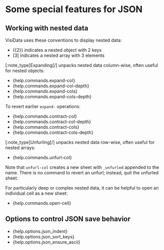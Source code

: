 # Some special features for JSON

## Working with nested data

VisiData uses these conventions to display nested data:

- {{2}} indicates a nested object with 2 keys
- [3] indicates a nested array with 3 elements

[:note_type]Expanding[/] unpacks nested data column-wise, often useful for nested objects:

- {help.commands.expand-col}
- {help.commands.expand-col-depth}
- {help.commands.expand-cols}
- {help.commands.expand-cols-depth}

To revert earlier `expand-` operations:

- {help.commands.contract-col}
- {help.commands.contract-col-depth}
- {help.commands.contract-cols}
- {help.commands.contract-cols-depth}

[:note_type]Unfurling[/] unpacks nested data row-wise, often useful for nested arrays:

- {help.commands.unfurl-col}

Note that `unfurl-col` creates a new sheet with `_unfurled` appended to the name. There is no command to revert an unfurl; instead, quit the unfurled sheet.

For particularly deep or complex nested data, it can be helpful to open an individual cell as a new sheet:

- {help.commands.open-cell}

## Options to control JSON save behavior

- {help.options.json_indent}
- {help.options.json_sort_keys}
- {help.options.json_ensure_ascii}
